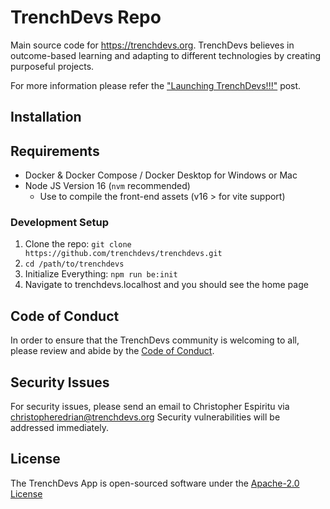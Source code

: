# TrenchDevs Repo

Main source code for https://trenchdevs.org. TrenchDevs believes in outcome-based learning and adapting to different
technologies by creating purposeful projects.

For more information please refer the ["Launching TrenchDevs!!!"](https://blog.trenchdevs.org/launching-trenchdevs)
post.

## Installation

## Requirements

- Docker & Docker Compose / Docker Desktop for Windows or Mac
- Node JS Version 16 (`nvm` recommended)
    - Use to compile the front-end assets (v16 > for vite support)

### Development Setup

1. Clone the repo: `git clone https://github.com/trenchdevs/trenchdevs.git`
2. `cd /path/to/trenchdevs` 
3. Initialize Everything: `npm run be:init`
4. Navigate to trenchdevs.localhost and you should see the home page


## Code of Conduct

In order to ensure that the TrenchDevs community is welcoming to all, please review and abide by the
[Code of Conduct](https://github.com/trenchdevs/trenchdevs/blob/master/CODE_OF_CONDUCT.md).

## Security Issues

For security issues, please send an email to Christopher Espiritu
via [christopheredrian@trenchdevs.org](mailto:christopheredrian@trenchdevs.org)
Security vulnerabilities will be addressed immediately.

## License

The TrenchDevs App is open-sourced software under
the [Apache-2.0 License](https://github.com/trenchdevs/trenchdevs/blob/master/LICENSE)
